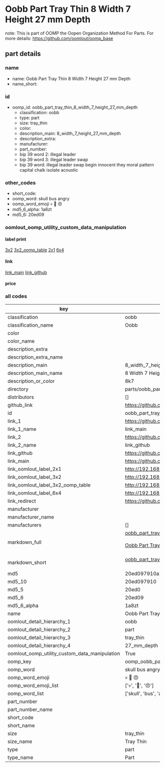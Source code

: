 # Oobb Part Tray Thin 8 Width 7 Height 27 mm Depth  

note: This is part of OOMP the Oopen Organization Method For Parts. For more details: https://github.com/oomlout/oomp_base

##  part details
  







### name
* name: Oobb Part Tray Thin 8 Width 7 Height 27 mm Depth
* name_short: 
### id
* oomp_id: oobb_part_tray_thin_8_width_7_height_27_mm_depth
  * classification: oobb
  * type: part
  * size: tray_thin
  * color: 
  * description_main: 8_width_7_height_27_mm_depth
  * description_extra: 
  * manufacturer: 
  * part_number: 
  * bip 39 word 2: illegal leader
  * bip 39 word 3: illegal leader swap
  * bip 39 word: illegal leader swap begin innocent they moral pattern capital chalk isolate acoustic

### other_codes
* short_code: 
* oomp_word: skull bus angry
* oomp_word_emoji :skull: :bus: :angry:
* md5_6_alpha: 1a8zt
* md5_6: 20ed09






### oomlout_oomp_utility_custom_data_manipulation
#### label print
[3x2](http://192.168.1.245:1112/?label=oomp%201a8zt)
[3x2_oomp_table](http://192.168.1.108:1112/?label=oomp%201a8zt)
[2x1](http://192.168.1.242:1112/?label=oomp%201a8zt)
[6x4](http://192.168.1.55:1112/?label=oomp%201a8zt)    

#### link

[link_main](https://github.com/oomlout/oomlout_oomp_version_1_messy/tree/main/parts/oobb_part_tray_thin_8_width_7_height_27_mm_depth) [link_github](https://github.com/oomlout/oomlout_oomp_version_1_messy/tree/main/parts/oobb_part_tray_thin_8_width_7_height_27_mm_depth)                             

#### price







### all codes 
| key | value |  
| --- | --- |  
| classification | oobb |  
| classification_name | Oobb |  
| color |  |  
| color_name |  |  
| description_extra |  |  
| description_extra_name |  |  
| description_main | 8_width_7_height_27_mm_depth |  
| description_main_name | 8 Width 7 Height 27 mm Depth |  
| description_or_color | 8k7 |  
| directory | parts/oobb_part_tray_thin_8_width_7_height_27_mm_depth |  
| distributors | [] |  
| github_link | https://github.com/oomlout/oomlout_oomp_part_src/tree/main/parts/oobb_part_tray_thin_8_width_7_height_27_mm_depth |  
| id | oobb_part_tray_thin_8_width_7_height_27_mm_depth |  
| link_1 | https://github.com/oomlout/oomlout_oomp_version_1_messy/tree/main/parts/oobb_part_tray_thin_8_width_7_height_27_mm_depth |  
| link_1_name | link_main |  
| link_2 | https://github.com/oomlout/oomlout_oomp_version_1_messy/tree/main/parts/oobb_part_tray_thin_8_width_7_height_27_mm_depth |  
| link_2_name | link_github |  
| link_github | https://github.com/oomlout/oomlout_oomp_version_1_messy/tree/main/parts/oobb_part_tray_thin_8_width_7_height_27_mm_depth |  
| link_main | https://github.com/oomlout/oomlout_oomp_version_1_messy/tree/main/parts/oobb_part_tray_thin_8_width_7_height_27_mm_depth |  
| link_oomlout_label_2x1 | http://192.168.1.242:1112/?label=oomp%201a8zt |  
| link_oomlout_label_3x2 | http://192.168.1.245:1112/?label=oomp%201a8zt |  
| link_oomlout_label_3x2_oomp_table | http://192.168.1.108:1112/?label=oomp%201a8zt |  
| link_oomlout_label_6x4 | http://192.168.1.55:1112/?label=oomp%201a8zt |  
| link_redirect | https://github.com/oomlout/oomlout_oomp_version_1_messy/tree/main/parts/oobb_part_tray_thin_8_width_7_height_27_mm_depth |  
| manufacturer |  |  
| manufacturer_name |  |  
| manufacturers | [] |  
| markdown_full | [oobb_part_tray_thin_8_width_7_height_27_mm_depth](none)<br>[](none)<br>[Oobb Part Tray Thin 8 Width 7 Height 27 Mm Depth](none)<br><br> |  
| markdown_short | [oobb_part_tray_thin_8_width_7_height_27_mm_depth](none)<br><br> |  
| md5 | 20ed097910a151f7823a4145b69fa388 |  
| md5_10 | 20ed097910 |  
| md5_5 | 20ed0 |  
| md5_6 | 20ed09 |  
| md5_6_alpha | 1a8zt |  
| name | Oobb Part Tray Thin 8 Width 7 Height 27 mm Depth |  
| oomlout_detail_hierarchy_1 | oobb |  
| oomlout_detail_hierarchy_2 | part |  
| oomlout_detail_hierarchy_3 | tray_thin |  
| oomlout_detail_hierarchy_4 | 27_mm_depth |  
| oomlout_oomp_utility_custom_data_manipulation | True |  
| oomp_key | oomp_oobb_part_tray_thin_8_width_7_height_27_mm_depth |  
| oomp_word | skull bus angry |  
| oomp_word_emoji | :skull: :bus: :angry: |  
| oomp_word_emoji_list | [':skull:', ':bus:', ':angry:'] |  
| oomp_word_list | ['skull', 'bus', 'angry'] |  
| part_number |  |  
| part_number_name |  |  
| short_code |  |  
| short_name |  |  
| size | tray_thin |  
| size_name | Tray Thin |  
| type | part |  
| type_name | Part |  
